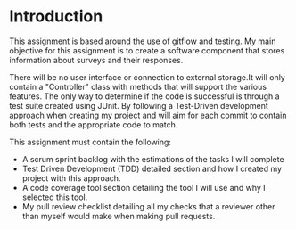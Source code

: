# Introduction

This assignment is based around the use of gitflow and testing. 
My main objective for this assignment is to create a software component that stores information about surveys and their responses.

There will be no user interface or connection to external storage.It will only contain a "Controller" class with methods that will 
support the various features. The only way to determine if the code is successful is through a test suite created using JUnit.
By following a Test-Driven development approach when creating my project and will aim for each commit to contain both tests and the 
appropriate code to match.

This assignment must contain the following: 
* A scrum sprint backlog with the estimations of the tasks I will complete
* Test Driven Development (TDD) detailed section and how I created my project with this approach.
* A code coverage tool section detailing the tool I will use and why I selected this tool.
* My pull review checklist detailing all my checks that a reviewer other than myself would make when making pull requests.